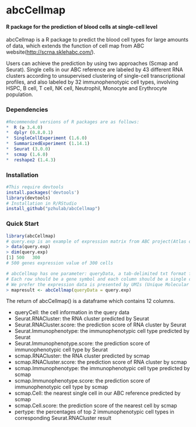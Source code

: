 # abcCellmap

#### R package for the prediction of blood cells at single-cell level

abcCellmap is a R package to predict the blood cell types for large amounts of data, which extends the function of cell map from ABC website(http://scrna.sklehabc.com/). 

Users can achieve the prediction by using two approaches (Scmap and Seurat). Single cells in our ABC reference are labeled by 43 different RNA clusters according to unsupervised clustering of single-cell transcriptional profiles, and also labeled by 32 immunophenotypic cell types, involving HSPC, B cell, T cell, NK cell, Neutrophil, Monocyte and Erythrocyte population.

### Dependencies

```R
#Recommended versions of R packages are as follows:
*  R (≥ 3.4.0)  
*  dplyr (0.8.0.1) 
*  SingleCellExperiment (1.6.0) 
*  SummarizedExperiment (1.14.1) 
*  Seurat (3.0.0)
*  scmap (1.6.0) 
*  reshape2 (1.4.3) 
```

### Installation

```R
#This require devtools  
install.packages('devtools')
library(devtools)
# Installation in R/RStudio
install_github("pzhulab/abcCellmap")
```

### Quick Start

```R
library(abcCellmap)
# query.exp is an example of expression matrix from ABC project(Atlas of Blood Cells).
> data(query.exp)
> dim(query.exp)
[1] 500   300
# 500 genes expression value of 300 cells

# abcCellmap has one parameter: queryData, a tab-delimited txt format file containing the expression matrix. 
# Each row should be a gene symbol and each column should be a single cell. 
# We prefer the expression data is presented by UMIs (Unique Molecular Identifiers) per gene in each single cell. 
> mapresult <- abcCellmap(queryData = query.exp)

```
 The return of abcCellmap() is a dataframe which contains 12 columns.
*  queryCell: the cell information in the query data
*  Seurat.RNACluster:  the RNA cluster predicted by Seurat
*  Seurat.RNACluster.score:  the prediction score of RNA cluster by Seurat
*  Seurat.Immunophenotype:  the immunophenotypic cell type predicted by Seurat
*  Seurat.Immunophenotype.score:  the prediction score of immunophenotypic cell type by Seurat
*  scmap.RNACluster:  the RNA cluster predicted by scmap
*  scmap.RNACluster.score:  the prediction score of RNA cluster by scmap
*  scmap.Immunophenotype:  the immunophenotypic cell type predicted by scmap
*  scmap.Immunophenotype.score:  the prediction score of immunophenotypic cell type by scmap
*  scmap.Cell:  the nearest single cell in our ABC reference predicted by scmap
*  scmap.Cell.score:  the prediction score of the nearest cell by scmap
*  pertype:  the percentages of top 2 immunophenotypic cell types in corresponding Seurat.RNACluster result

